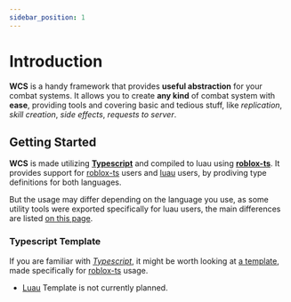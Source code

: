 ```yaml
---
sidebar_position: 1
---
```


# Introduction  

**WCS** is a handy framework that provides **useful abstraction** for your combat systems.
It allows you to create **any kind** of combat system with **ease**, providing tools and covering basic and tedious stuff, like *replication*,
*skill creation*, *side effects*, *requests to server*.

## Getting Started

**WCS** is made utilizing **[Typescript](https://typescriptlang.org/)** and compiled to luau using **[roblox-ts](https://roblox-ts.com/)**. It provides support for
[roblox-ts](https://roblox-ts.com/) users and [luau](https://luau-lang.org/) users,
by prodiving type definitions for both languages.

But the usage may differ depending on the language you use, as some utility tools were exported specifically for luau users,
the main differences are listed [on this page](./extras//differences.md).

### Typescript Template
If you are familiar with *[Typescript](https://typescriptlang.org/)*, it might be worth looking at [a template](https://github.com/g1mmethemoney/WCS-Example),
made specifically for [roblox-ts](https://roblox-ts.com/) usage.
 - [Luau](https://luau-lang.org/) Template is not currently planned.